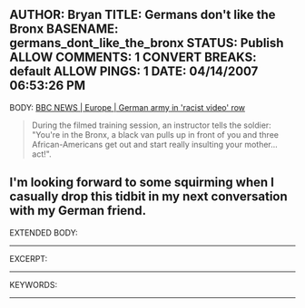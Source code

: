 AUTHOR: Bryan
TITLE: Germans don't like the Bronx
BASENAME: germans_dont_like_the_bronx
STATUS: Publish
ALLOW COMMENTS: 1
CONVERT BREAKS: __default__
ALLOW PINGS: 1
DATE: 04/14/2007 06:53:26 PM
-----
BODY:
<a title="BBC NEWS | Europe | German army in 'racist video' row" href="http://news.bbc.co.uk/2/hi/europe/6556643.stm">BBC NEWS | Europe | German army in 'racist video' row</a>

<blockquote>During the filmed training session, an instructor tells the soldier: "You're in the Bronx, a black van pulls up in front of you and three African-Americans get out and start really insulting your mother... act!".</blockquote>

I'm looking forward to some squirming when I casually drop this tidbit in my next conversation with my German friend.
-----
EXTENDED BODY:

-----
EXCERPT:

-----
KEYWORDS:

-----


